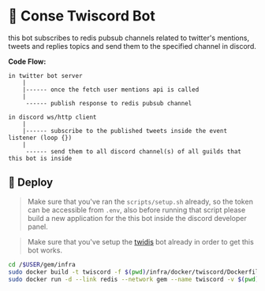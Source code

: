 
# 🤖 Conse Twiscord Bot

this bot subscribes to redis pubsub channels related to twitter's mentions, tweets and replies topics and send them to the specified channel in discord. 

**Code Flow:**

```
in twitter bot server 
    |
    |------ once the fetch user mentions api is called
    | 
     ------ publish response to redis pubsub channel

in discord ws/http client 
    |
    |------ subscribe to the published tweets inside the event listener (loop {})
    |
     ------ send them to all discord channel(s) of all guilds that this bot is inside
```

## 🚀 Deploy

> Make sure that you've ran the `scripts/setup.sh` already, so the token can be accessible from `.env`, also before running that script please build a new application for the this bot inside the discord developer panel.

> Make sure that you've setup the [twidis](https://github.com/wildonion/twidis) bot already in order to get this bot works.  

```bash
cd /$USER/gem/infra
sudo docker build -t twiscord -f $(pwd)/infra/docker/twiscord/Dockerfile . --no-cache
sudo docker run -d --link redis --network gem --name twiscord -v $(pwd)/infra/data/twiscord-logs/:/usr/src/app/logs/ twiscord
```
